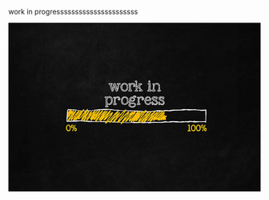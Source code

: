 work in progressssssssssssssssssssss


![image alt](https://github.com/pstarz7/gsap-animation-library/blob/d4e209677802cd6ec0159ce6e2974de009ce077b/istockphoto-508408464-612x612.jpg)
